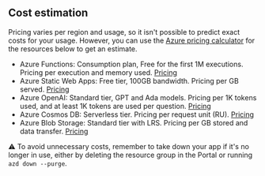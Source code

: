 ## Cost estimation

Pricing varies per region and usage, so it isn't possible to predict exact costs for your usage.
However, you can use the [Azure pricing calculator](https://azure.com/e/aa7deadafa0f4980a91308de010299bc) for the resources below to get an estimate.

- Azure Functions: Consumption plan, Free for the first 1M executions. Pricing per execution and memory used. [Pricing](https://azure.microsoft.com/pricing/details/functions/)
- Azure Static Web Apps: Free tier, 100GB bandwidth. Pricing per GB served. [Pricing](https://azure.microsoft.com/pricing/details/app-service/static/)
- Azure OpenAI: Standard tier, GPT and Ada models. Pricing per 1K tokens used, and at least 1K tokens are used per question. [Pricing](https://azure.microsoft.com/pricing/details/cognitive-services/openai-service/)
- Azure Cosmos DB: Serverless tier. Pricing per request unit (RU). [Pricing](https://azure.microsoft.com/pricing/details/cosmos-db/autoscale-provisioned/)
- Azure Blob Storage: Standard tier with LRS. Pricing per GB stored and data transfer. [Pricing](https://azure.microsoft.com/pricing/details/storage/blobs/)

⚠️ To avoid unnecessary costs, remember to take down your app if it's no longer in use,
either by deleting the resource group in the Portal or running `azd down --purge`.
